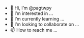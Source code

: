 - 👋 Hi, I’m @pagtwpy
- 👀 I’m interested in ...
- 🌱 I’m currently learning ...
- 💞️ I’m looking to collaborate on ...
- 📫 How to reach me ...

<!---
pagtwpy/pagtwpy is a ✨ special ✨ repository because its `README.md` (this file) appears on your GitHub profile.
You can click the Preview link to take a look at your changes.
--->

